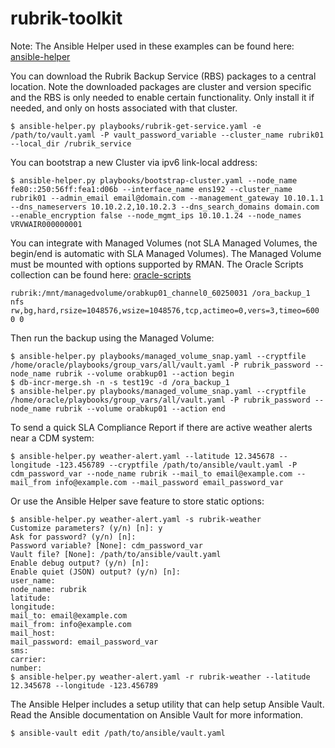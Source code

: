 # rubrik-toolkit

Note: The Ansible Helper used in these examples can be found here: [ansible-helper](https://github.com/mminichino/ansible-helper) 

You can download the Rubrik Backup Service (RBS) packages to a central location. Note the downloaded packages are cluster and version specific and the RBS is only needed to enable certain functionality. Only install it if needed, and only on hosts associated with that cluster.
````
$ ansible-helper.py playbooks/rubrik-get-service.yaml -e /path/to/vault.yaml -P vault_password_variable --cluster_name rubrik01 --local_dir /rubrik_service
````

You can bootstrap a new Cluster via ipv6 link-local address:
````
$ ansible-helper.py playbooks/bootstrap-cluster.yaml --node_name fe80::250:56ff:fea1:d06b --interface_name ens192 --cluster_name rubrik01 --admin_email email@domain.com --management_gateway 10.10.1.1 --dns_nameservers 10.10.2.2,10.10.2.3 --dns_search_domains domain.com --enable_encryption false --node_mgmt_ips 10.10.1.24 --node_names VRVWAIR000000001
````

You can integrate with Managed Volumes (not SLA Managed Volumes, the begin/end is automatic with SLA Managed Volumes). The Managed Volume must be mounted with options supported by RMAN. The Oracle Scripts collection can be found here: [oracle-scripts](https://github.com/mminichino/oracle-scripts)
````
rubrik:/mnt/managedvolume/orabkup01_channel0_60250031 /ora_backup_1 nfs rw,bg,hard,rsize=1048576,wsize=1048576,tcp,actimeo=0,vers=3,timeo=600 0 0
````
Then run the backup using the Managed Volume:
````
$ ansible-helper.py playbooks/managed_volume_snap.yaml --cryptfile /home/oracle/playbooks/group_vars/all/vault.yaml -P rubrik_password --node_name rubrik --volume orabkup01 --action begin
$ db-incr-merge.sh -n -s test19c -d /ora_backup_1
$ ansible-helper.py playbooks/managed_volume_snap.yaml --cryptfile /home/oracle/playbooks/group_vars/all/vault.yaml -P rubrik_password --node_name rubrik --volume orabkup01 --action end
````

To send a quick SLA Compliance Report if there are active weather alerts near a CDM system:
````
$ ansible-helper.py weather-alert.yaml --latitude 12.345678 --longitude -123.456789 --cryptfile /path/to/ansible/vault.yaml -P cdm_password_var --node_name rubrik --mail_to email@example.com --mail_from info@example.com --mail_password email_password_var
````

Or use the Ansible Helper save feature to store static options:
````
$ ansible-helper.py weather-alert.yaml -s rubrik-weather
Customize parameters? (y/n) [n]: y
Ask for password? (y/n) [n]:
Password variable? [None]: cdm_password_var
Vault file? [None]: /path/to/ansible/vault.yaml
Enable debug output? (y/n) [n]:
Enable quiet (JSON) output? (y/n) [n]:
user_name:
node_name: rubrik
latitude:
longitude:
mail_to: email@example.com
mail_from: info@example.com
mail_host:
mail_password: email_password_var
sms:
carrier:
number:
$ ansible-helper.py weather-alert.yaml -r rubrik-weather --latitude 12.345678 --longitude -123.456789
````

The Ansible Helper includes a setup utility that can help setup Ansible Vault. Read the Ansible documentation on Ansible Vault for more information.
````
$ ansible-vault edit /path/to/ansible/vault.yaml
````
